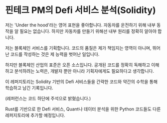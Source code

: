 # 핀테크 PM의 Defi 서비스 분석(Solidity)

저는 'Under the hood'라는 영어 표현을 좋아합니다.
자동차를 운전하기 위해 내부 동작을 알 필요는 없습니다.
하지만 자동차를 만들기 위해선 내부 원리를 정확히 알아야 합니다.

저는 블록체인 서비스를 기획합니다.
코드의 품질은 제가 책임지는 영역이 아니며,
뛰어난 코드를 작성하는 것은 제 능력을 벗어난 일입니다.

하지만 블록체인 산업의 표준은 오픈 소스입니다.
공개된 코드를 정확히 독해하고 이해하고 분석하려는 노력은,
개발자 뿐만 아니라 기획자에게도 필요하다고 생각합니다.

이 레퍼지토리는 Solidity 기반의 Defi 서비스들을
간략한 코드와 약간의 수학을 통해 학습하고 남긴 기록입니다.

(레퍼런스는 코드 하단에 주석으로 밝혔습니다.)

Rust를 기반으로 한 Defi 서비스,
Quant나 데이터 분석을 위한 Python 코드들도
다른 레퍼지토리에 추가할 예정입니다.